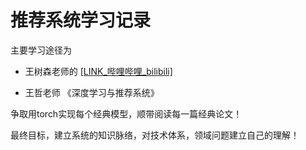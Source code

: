 # 推荐系统学习记录

主要学习途径为

+ 王树森老师的 [[LINK_哔哩哔哩_bilibili]](https://www.bilibili.com/video/BV1PS4y1A7za/?vd_source=b01e6db7fdce35614a54f08d04dcf3e0)

+ 王哲老师 《深度学习与推荐系统》

争取用torch实现每个经典模型，顺带阅读每一篇经典论文！

最终目标，建立系统的知识脉络，对技术体系，领域问题建立自己的理解！

